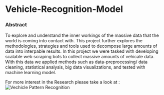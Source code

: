 # Vehicle-Recognition-Model
### Abstract

To explore and understand the inner workings of the massive data that the world is coming into contact with. This project further explores the methodologies, strategies and tools used to decompose large amounts of data into interpable results. In this project we were tasked with developing scalable web scraping bots to collect massive amounts of vehicale data. With this data we applied methods such as data-preprocessing/ data cleaning, statistical analysis, big data visualizations, and tested with machine learning model. 

For more interest in the Research please take a look at : ![Vechicle Pattern Recognition](https://drive.google.com/file/d/1ulWii0myq3S-B3WHqJwkM4IC6nI_1Rvt/view?usp=sharing)
